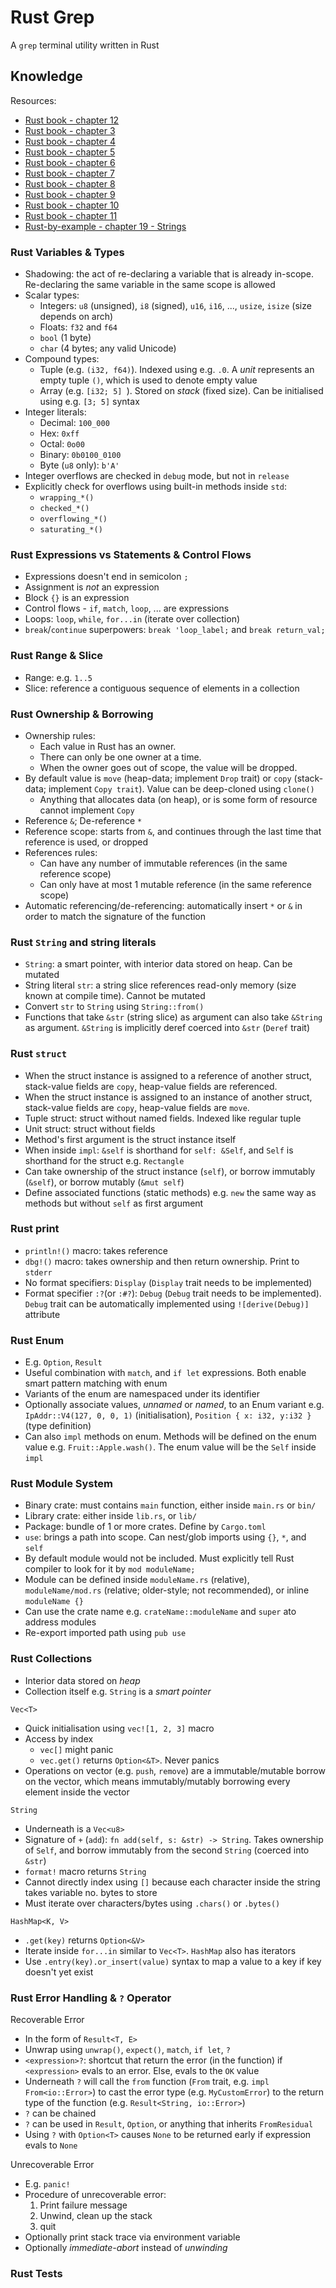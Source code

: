 # Rust Grep

A `grep` terminal utility written in Rust

## Knowledge

Resources:
- [Rust book - chapter 12](https://doc.rust-lang.org/book/ch12-00-an-io-project.html)
- [Rust book - chapter 3](https://doc.rust-lang.org/book/ch03-00-common-programming-concepts.html)
- [Rust book - chapter 4](https://doc.rust-lang.org/book/ch04-00-understanding-ownership.html)
- [Rust book - chapter 5](https://doc.rust-lang.org/book/ch05-00-structs.html)
- [Rust book - chapter 6](https://doc.rust-lang.org/book/ch06-00-enums.html)
- [Rust book - chapter 7](https://doc.rust-lang.org/book/ch07-00-managing-growing-projects-with-packages-crates-and-modules.html)
- [Rust book - chapter 8](https://doc.rust-lang.org/book/ch08-00-common-collections.html)
- [Rust book - chapter 9](https://doc.rust-lang.org/book/ch09-00-error-handling.html)
- [Rust book - chapter 10](https://doc.rust-lang.org/book/ch10-00-generics.html)
- [Rust book - chapter 11](https://doc.rust-lang.org/book/ch11-00-testing.html)
- [Rust-by-example - chapter 19 - Strings](https://doc.rust-lang.org/rust-by-example/std/str.html)

### Rust Variables & Types

- Shadowing: the act of re-declaring a variable that is already in-scope. Re-declaring the same variable in the same scope is allowed
- Scalar types:
  - Integers: `u8` (unsigned), `i8` (signed), `u16`, `i16`, ..., `usize`, `isize` (size depends on arch)
  - Floats: `f32` and `f64`
  - `bool` (1 byte)
  - `char` (4 bytes; any valid Unicode)
- Compound types:
  - Tuple (e.g. `(i32, f64)`). Indexed using e.g. `.0`. A *unit* represents an empty tuple `()`, which is used to denote empty value
  - Array (e.g. `[i32; 5] `). Stored on *stack* (fixed size). Can be initialised using e.g. `[3; 5]` syntax
- Integer literals:
  - Decimal: `100_000`
  - Hex: `0xff`
  - Octal: `0o00`
  - Binary: `0b0100_0100`
  - Byte (`u8` only): `b'A'`
- Integer overflows are checked in `debug` mode, but not in `release`
- Explicitly check for overflows using built-in methods inside `std`:
  - `wrapping_*()`
  - `checked_*()`
  - `overflowing_*()`
  - `saturating_*()`

### Rust Expressions vs Statements & Control Flows

- Expressions doesn't end in semicolon `;`
- Assignment is *not* an expression
- Block `{}` is an expression
- Control flows - `if`, `match`, `loop`, ... are expressions
- Loops: `loop`, `while`, `for...in` (iterate over collection)
- `break`/`continue` superpowers: `break 'loop_label;` and `break return_val;`

### Rust Range & Slice

- Range: e.g. `1..5`
- Slice: reference a contiguous sequence of elements in a collection 

### Rust Ownership & Borrowing

- Ownership rules:
  - Each value in Rust has an owner.
  - There can only be one owner at a time.
  - When the owner goes out of scope, the value will be dropped.
- By default value is `move` (heap-data; implement `Drop` trait) or `copy` (stack-data; implement `Copy trait`). Value can be deep-cloned using `clone()`
  - Anything that allocates data (on heap), or is some form of resource cannot implement `Copy`
- Reference `&`; De-reference `*`
- Reference scope: starts from `&`, and continues through the last time that reference is used, or dropped
- References rules:
  - Can have any number of immutable references (in the same reference scope)
  - Can only have at most 1 mutable reference (in the same reference scope)
- Automatic referencing/de-referencing: automatically insert `*` or `&` in order to match the signature of the function

### Rust `String` and string literals

- `String`: a smart pointer, with interior data stored on heap. Can be mutated
- String literal `str`: a string slice references read-only memory (size known at compile time). Cannot be mutated
- Convert `str` to `String` using `String::from()`
- Functions that take `&str` (string slice) as argument can also take `&String` as argument. `&String` is implicitly deref coerced into `&str` (`Deref` trait)

### Rust `struct`

- When the struct instance is assigned to a reference of another struct, stack-value fields are `copy`, heap-value fields are referenced.
- When the struct instance is assigned to an instance of another struct, stack-value fields are `copy`, heap-value fields are `move`.
- Tuple struct: struct without named fields. Indexed like regular tuple
- Unit struct: struct without fields
- Method's first argument is the struct instance itself
- When inside `impl`: `&self` is shorthand for `self: &Self`, and `Self` is shorthand for the struct e.g. `Rectangle`
- Can take ownership of the struct instance (`self`), or borrow immutably (`&self`), or borrow mutably (`&mut self`)
- Define associated functions (static methods) e.g. `new` the same way as methods but without `self` as first argument

### Rust print

- `println!()` macro: takes reference
- `dbg!()` macro: takes ownership and then return ownership. Print to `stderr`
- No format specifiers: `Display` (`Display` trait needs to be implemented)
- Format specifier `:?`(or `:#?`): `Debug` (`Debug` trait needs to be implemented). `Debug` trait can be automatically implemented using `![derive(Debug)]` attribute

### Rust Enum

- E.g. `Option`, `Result`
- Useful combination with `match`, and `if let` expressions. Both enable smart pattern matching with enum
- Variants of the enum are namespaced under its identifier
- Optionally associate values, *unnamed* or *named*, to an Enum variant e.g. `IpAddr::V4(127, 0, 0, 1)` (initialisation), `Position { x: i32, y:i32 }` (type definition)
- Can also `impl` methods on enum. Methods will be defined on the enum value e.g. `Fruit::Apple.wash()`. The enum value will be the `Self` inside `impl`

### Rust Module System

- Binary crate: must contains `main` function, either inside `main.rs` or `bin/`
- Library crate: either inside `lib.rs`, or `lib/`
- Package: bundle of 1 or more crates. Define by `Cargo.toml`
- `use`: brings a path into scope. Can nest/glob imports using `{}`, `*`, and `self`
- By default module would not be included. Must explicitly tell Rust compiler to look for it by `mod moduleName;`
- Module can be defined inside `moduleName.rs` (relative), `moduleName/mod.rs` (relative; older-style; not recommended), or inline `moduleName {}`
- Can use the crate name e.g. `crateName::moduleName` and `super` ato address modules
- Re-export imported path using `pub use`

### Rust Collections

- Interior data stored on *heap*
- Collection itself e.g. `String` is a *smart pointer*

`Vec<T>`
- Quick initialisation using `vec![1, 2, 3]` macro
- Access by index
  - `vec[]` might panic
  -  `vec.get()` returns `Option<&T>`. Never panics
- Operations on vector (e.g. `push`, `remove`) are a immutable/mutable borrow on the vector, which means immutably/mutably borrowing every element inside the vector

`String`
- Underneath is a `Vec<u8>`
- Signature of `+` (`add`): `fn add(self, s: &str) -> String`. Takes ownership of `Self`, and borrow immutably from the second `String` (coerced into `&str`)
- `format!` macro returns `String`
- Cannot directly index using `[]` because each character inside the string takes variable no. bytes to store
- Must iterate over characters/bytes using `.chars()` or `.bytes()`

`HashMap<K, V>`
- `.get(key)` returns `Option<&V>`
- Iterate inside `for...in` similar to `Vec<T>`. `HashMap` also has iterators
- Use `.entry(key).or_insert(value)` syntax to map a value to a key if key doesn't yet exist

### Rust Error Handling & `?` Operator

Recoverable Error
- In the form of `Result<T, E>`
- Unwrap using `unwrap()`, `expect()`, `match`, `if let`, `?`
- `<expression>?`: shortcut that return the error (in the function) if `<expression>` evals to an error. Else, evals to the `OK` value
- Underneath `?` will call the `from` function (`From` trait, e.g. `impl From<io::Error>`) to cast the error type (e.g. `MyCustomError`) to the return type of the function (e.g. `Result<String, io::Error>`)
- `?` can be chained
- `?` can be used in `Result`, `Option`, or anything that inherits `FromResidual`
- Using `?` with `Option<T>` causes `None` to be returned early if expression evals to `None`

Unrecoverable Error
- E.g. `panic!`
- Procedure of unrecoverable error:
  1. Print failure message
  2. Unwind, clean up the stack
  3. quit
- Optionally print stack trace via environment variable
- Optionally *immediate-abort* instead of *unwinding*

### Rust Tests

